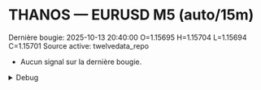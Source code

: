 # THANOS — EURUSD M5 (auto/15m)
Dernière bougie: 2025-10-13 20:40:00  O=1.15695  H=1.15704  L=1.15694  C=1.15701
Source active: twelvedata_repo

- Aucun signal sur la dernière bougie.

<details><summary>Debug</summary>

- TD_API_KEY manquant.

</details>